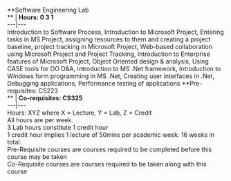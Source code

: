 **Software Engineering Lab  
** | **Hours: 0 3 1**  
---|---  
Introduction to Software Process, Introduction to Microsoft Project, Entering tasks in MS Project, assigning resources to them and creating a project baseline, project tracking in Microsoft Project, Web-based collaboration using Microsoft Project and Project Tracking, Introduction to Enterprise features of Microsoft Project, Object Oriented design & analysis, Using CASE tools for OO D&A, Introduction to MS .Net framework, Introduction to Windows form programming in MS .Net, Creating user interfaces in .Net, Debugging applications, Performance testing of applications 
**Pre-requisites: CS223  
** | **Co-requisites: CS325**  
---|---  
Hours: XYZ where X = Lecture, Y = Lab, Z = Credit  
All hours are per week.  
3 Lab hours constitute 1 credit hour  
1 credit hour implies 1 lecture of 50mins per academic week. 16 weeks in total.  
Pre-Requisite courses are courses required to be completed before this course may be taken  
Co-Requisite courses are courses required to be taken along with this course

